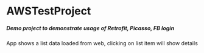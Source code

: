 # AWSTestProject
##### Demo project to demonstrate usage of Retrofit, Picasso, FB login
App shows a list data loaded from web, clicking on list item will show details 
